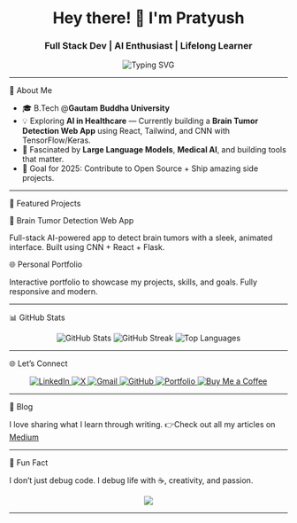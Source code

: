 



<h1 align="center">Hey there! 👋 I'm Pratyush</h1>
<h3 align="center">Full Stack Dev | AI Enthusiast | Lifelong Learner</h3>

<p align="center">
 <img src="https://readme-typing-svg.herokuapp.com?font=Fira+Code&weight=600&pause=1000&center=true&vCenter=true&width=435&lines=Software+Developer+%F0%9F%92%BB;AI+%26+ML+Explorer+%F0%9F%94%8E;UI%2FUX+Designer+%F0%9F%8E%A8;Blog+Writer+%F0%9F%93%9A" alt="Typing SVG" />
</p>
  
</p>

---

 🚀 About Me

- 🎓 B.Tech @**Gautam Buddha University**
- 💡 Exploring **AI in Healthcare** — Currently building a **Brain Tumor Detection Web App** using React, Tailwind, and CNN with TensorFlow/Keras.
- 🧠 Fascinated by **Large Language Models**, **Medical AI**, and building tools that matter.
- 🎯 Goal for 2025: Contribute to Open Source + Ship amazing side projects.

---

📌 Featured Projects

🧠 Brain Tumor Detection Web App

Full-stack AI-powered app to detect brain tumors with a sleek, animated interface. Built using CNN + React + Flask.

🌐 Personal Portfolio

Interactive portfolio to showcase my projects, skills, and goals. Fully responsive and modern.

---

📊 GitHub Stats

<p align="center">
  <img src="https://github-readme-stats.vercel.app/api?username=btwitsPratyush&show_icons=true&theme=react" alt="GitHub Stats" />
  <img src="https://github-readme-streak-stats.herokuapp.com/?user=btwitsPratyush&theme=react" alt="GitHub Streak" />
  <img src="https://github-readme-stats.vercel.app/api/top-langs/?username=btwitsPratyush&layout=compact&theme=react" alt="Top Languages" />
</p>

--- 

🌐 Let’s Connect 

<p align="center">
  <a href="https://www.linkedin.com/in/pratyush-kumar-3302b0229/">
    <img src="https://img.shields.io/badge/LinkedIn-Pratyush%20Kumar-blue?style=for-the-badge&logo=linkedin" alt="LinkedIn">
  </a>
  <a href="https://twitter.com/btwitsPratyush">
    <img src="https://img.shields.io/badge/X-btwitsPratyush-black?style=for-the-badge&logo=twitter" alt="X">
  </a>
  <a href="mailto:pratyushk537@gmail.com">
    <img src="https://img.shields.io/badge/Gmail-pratyushk537@gmail.com-red?style=for-the-badge&logo=gmail" alt="Gmail">
  </a>
  <a href="https://github.com/btwitsPratyush">
    <img src="https://img.shields.io/badge/GitHub-pratyushk537-333?style=for-the-badge&logo=github" alt="GitHub">
  </a>
  <a href="https://pratyushport.vercel.app/" target="_blank">
    <img src="https://img.shields.io/badge/Portfolio-Visit%20Now-orange?style=for-the-badge&logo=firefox-browser" alt="Portfolio">
  </a>
  <a href="https://buymeacoffee.com/btwitspratyush" target="_blank">
    <img src="https://img.shields.io/badge/Buy%20Me%20a%20Coffee-support%20me-yellow?style=for-the-badge&logo=buy-me-a-coffee" alt="Buy Me a Coffee">
  </a>
</p>

---

 🚀 Blog

I love sharing what I learn through writing. 
   👉Check out all my articles on [Medium](https://medium.com/@pratyushk537)

---

🧩 Fun Fact

I don’t just debug code. I debug life with ☕, creativity, and passion.

<p align="center">
  <img src="https://capsule-render.vercel.app/api?type=waving&color=gradient&height=100&section=footer"/>
</p>

---


